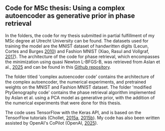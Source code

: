 ## Code for MSc thesis: Using a complex autoencoder as generative prior in phase retrieval

In the folders, the code for my thesis submitted in partial fulfillment of my MSc degree at Utrecht University can be found. 
The datasets used for training the model are the MNIST dataset of handwritten digits (Lecun, Cortes and Burges [2010](http://yann.lecun.com/exdb/mnist)) and Fashion MNIST (Xiao, Rasul and Vollgraf, [2017](https://arxiv.org/abs/1708.07747)).
The architecture of the code for phase retrieval, which encompasses the minimization using quasi Newton L-BFGS-B, was retrieved from Aslan et al., [2025](https://arxiv.org/pdf/2502.01338) and can be found in this [Github repository](https://github.com/TristanvanLeeuwen/PtyGenography). 

The folder titled 'complex autoencoder code' contains the architecture of the complex autoencoder, the numerical experiments, and pretrained weights on the MNIST and Fashion MNIST dataset. The folder 'modified PtyGenography code' contains the phase retrieval algorithm implemented by Aslan et al. using a PCA model as generative prior, with the addition of the numerical experiments that were done for this thesis.

The code uses TensorFlow with the Keras API, and is based on the TensorFlow tutorials (Chollet, [2015a](https://www.tensorflow.org/guide/keras/writing_a_training_loop_from_scratch), [2015b](https://www.tensorflow.org/tutorials/generative/autoencoder)). My code has also been written assisted by OpenAI's CoPilot (OpenAI, [2025](chatgpt.com)).
